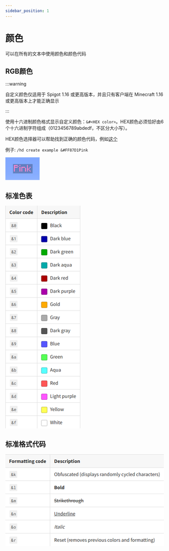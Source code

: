 ```yaml
---
sidebar_position: 1
---
```


# 颜色

可以在所有的文本中使用颜色和颜色代码

## RGB颜色

:::warning

自定义颜色仅适用于 Spigot 1.16 或更高版本，并且只有客户端在 Minecraft 1.16 或更高版本上才能正确显示

:::

使用十六进制颜色格式显示自定义颜色：`&#<HEX color>`。HEX颜色必须恰好由6个十六进制字符组成（0123456789abdedf，不区分大小写）。

HEX颜色选择器可以帮助找到正确的颜色代码，例如[这个](https://www.w3schools.com/colors/colors_picker.asp)

例子: `/hd create example &#FF87D1Pink`

![](_images/hex-color.jpg)

## 标准色表

![](_images/color.png)

## 标准格式代码

![](_images/code.png)